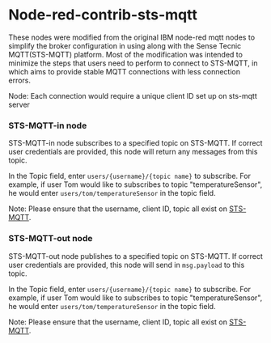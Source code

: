 # Node-red-contrib-sts-mqtt

These nodes were modified from the original IBM node-red mqtt nodes to simplify the broker configuration in using along with the Sense Tecnic MQTT(STS-MQTT) platform. Most of the modification was intended to minimize the steps that users need to perform to connect to STS-MQTT, in which aims to provide stable MQTT connections with less connection errors.

Node: Each connection would require a unique client ID set up on sts-mqtt server

### STS-MQTT-in node

STS-MQTT-in node subscribes to a specified topic on STS-MQTT. If correct user credentials are provided, this node will return any messages from this topic.

In the Topic field, enter `users/{username}/{topic name}` to subscribe. For example, if user Tom would like to subscribes to topic "temperatureSensor", he would enter `users/tom/temperatureSensor` in the topic field.

Note: Please ensure that the username, client ID, topic all exist on [STS-MQTT](https://mqtt.sensetecnic.com).  

### STS-MQTT-out node

STS-MQTT-out node publishes to a specified topic on STS-MQTT. If correct user credentials are provided, this node will send in `msg.payload` to this topic.

In the Topic field, enter `users/{username}/{topic name}` to subscribe. For example, if user Tom would like to subscribes to topic "temperatureSensor", he would enter `users/tom/temperatureSensor` in the topic field.

Note: Please ensure that the username, client ID, topic all exist on [STS-MQTT](https://mqtt.sensetecnic.com).
